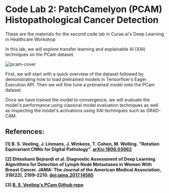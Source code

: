 Code Lab 2: PatchCamelyon (PCAM) Histopathological Cancer Detection 
===

These are the materials for the second code lab in Curae.ai's Deep Learning in Healthcare Workshop

In this lab, we will explore transfer learning and explainable AI (XAI) techniques on the PCam dataset.

![pcam-cover](https://github.com/basveeling/pcam/blob/master/pcam.jpg)

First, we will start with a quick overview of the dataset followed by demonstrating how to load pretrained models in Tensorflow's Eager Execution API.  Then we will fine tune a pretrained model onto the PCam dataset.  

Once we have trained the model to convergence, we will evaluate the model's performance using classical model evaluation techniques as well as inspecting the model's activations using XAI techniques such as GRAD-CAM.

## References:
**[1] B. S. Veeling, J. Linmans, J. Winkens, T. Cohen, M. Welling. "Rotation Equivariant CNNs for Digital Pathology". [arXiv:1806.03962](http://arxiv.org/abs/1806.03962)**

**[2] Ehteshami Bejnordi et al. Diagnostic Assessment of Deep Learning Algorithms for Detection of Lymph Node Metastases in Women With Breast Cancer. JAMA: The Journal of the American Medical Association, 318(22), 2199–2210. [doi:jama.2017.14585](https://doi.org/10.1001/jama.2017.14585)**

**[3] [B. S. Veeling's PCam Github repo](https://github.com/basveeling/pcam)**
